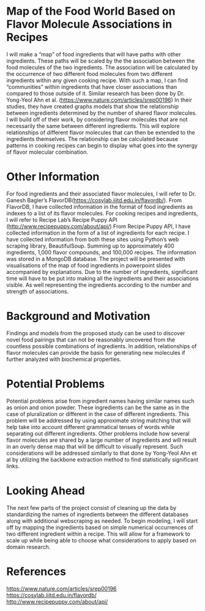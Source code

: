 # Map of the Food World Based on Flavor Molecule Associations in Recipes

I will make a “map” of food ingredients that will have paths with other ingredients. These paths will be scaled by the the association between the food molecules of the two ingredients. The association will be calculated by the occurrence of two different food molecules from two different ingredients within any given cooking recipe. With such a map, I can find “communities” within ingredients that have closer associations than compared to those outside of it. Similar research has been done by Dr. Yong-Yeol Ahn et al.  (https://www.nature.com/articles/srep00196) In their studies, they have created graphs models that show the relationship between ingredients determined by the number of shared flavor molecules. I will build off of their work, by considering flavor molecules that are not necessarily the same between different ingredients. This will explore relationships of different flavor molecules that can then be extended to the ingredients themselves. The relationship can be calculated because patterns in cooking recipes can begin to display what goes into the synergy of flavor molecular combination.  

# Other Information 

For food ingredients and their associated flavor molecules, I will refer to Dr. Ganesh Bagler’s FlavorDB(https://cosylab.iiitd.edu.in/flavordb/). From FlavorDB, I have collected information in the format of food ingredients as indexes to a list of its flavor molecules.  For cooking recipes and ingredients, I will refer to Recipe Lab’s Recipe Puppy API (http://www.recipepuppy.com/about/api/) From Recipe Puppy API, I have collected information in the form of a list of ingredients for each recipe. I have collected information from both these sites using Python’s web scraping library, BeautifulSoup. Summing up to approximately 400 ingredients, 1,000 flavor compounds, and 100,000 recipes. The information was stored in a MongoDB database. The project will be presented with visualisations of the map of food ingredients in powerpoint slides accompanied by explanations. Due to the number of ingredients, significant time will have to be put into making all the ingredients and their associations visible. As well representing the ingredients according to the number and strength of associations. 

# Background and Motivation 

Findings and models from the proposed study can be used to discover novel food pairings that can not be reasonably uncovered from the countless possible combinations of ingredients. In addition, relationships of flavor molecules can provide the basis for generating new molecules if further analyzed with biochemical properties. 

# Potential Problems

Potential problems arise from ingredient names having similar names such as onion and onion powder. These ingredients can be the same as in the case of pluralization or different in the case of different ingredients. This problem will be addressed by using approximate string matching that will help take into account different grammatical tenses of words while separating out different ingredients. 
Other problems include how several flavor molecules are shared by a large number of ingredients and will result in an overly dense map that will be difficult to visually represent. Such considerations will be addressed similarly to that done by Yong-Yeol Ahn et al by utilizing the backbone extraction method to find statistically significant links. 

# Looking Ahead

The next few parts of the project consist of cleaning up the data by standardizing the names of ingredients between the different databases along with additional webscraping as needed. To begin modeling, I will start off by mapping the ingredients based on simple numerical occurrences of two different ingredient within a recipe. This will allow for a framework to scale up while being able to choose what considerations to apply based on domain research. 

# References

https://www.nature.com/articles/srep00196
https://cosylab.iiitd.edu.in/flavordb/
http://www.recipepuppy.com/about/api/
